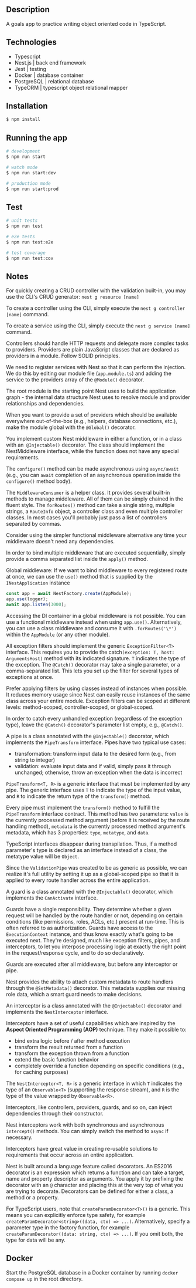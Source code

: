 ## Description

A goals app to practice writing object oriented code in TypeScript.

## Technologies

- Typescript
- Nest.js | back end framework
- Jest | testing
- Docker | database container
- PostgreSQL | relational database
- TypeORM | typescript object relational mapper

## Installation

```bash
$ npm install
```

## Running the app

```bash
# development
$ npm run start

# watch mode
$ npm run start:dev

# production mode
$ npm run start:prod
```

## Test

```bash
# unit tests
$ npm run test

# e2e tests
$ npm run test:e2e

# test coverage
$ npm run test:cov
```

## Notes

For quickly creating a CRUD controller with the validation built-in, you may use the CLI's CRUD generator: `nest g resource [name]`

To create a controller using the CLI, simply execute the `nest g controller [name]` command.

To create a service using the CLI, simply execute the `nest g service [name]` command.

Controllers should handle HTTP requests and delegate more complex tasks to providers. Providers are plain JavaScript classes that are declared as providers in a module. Follow SOLID principles.

We need to register services with Nest so that it can perform the injection. We do this by editing our module file (`app.module.ts`) and adding the service to the providers array of the `@Module()` decorator.

The root module is the starting point Nest uses to build the application graph - the internal data structure Nest uses to resolve module and provider relationships and dependencies.

When you want to provide a set of providers which should be available everywhere out-of-the-box (e.g., helpers, database connections, etc.), make the module global with the `@Global()` decorator.

You implement custom Nest middleware in either a function, or in a class with an` @Injectable()` decorator. The class should implement the NestMiddleware interface, while the function does not have any special requirements.

The `configure()` method can be made asynchronous using `async/await` (e.g., you can `await` completion of an asynchronous operation inside the `configure()` method body).

The `MiddlewareConsumer` is a helper class. It provides several built-in methods to manage middleware. All of them can be simply chained in the fluent style. The `forRoutes()` method can take a single string, multiple strings, a `RouteInfo` object, a controller class and even multiple controller classes. In most cases you'll probably just pass a list of controllers separated by commas.

Consider using the simpler functional middleware alternative any time your middleware doesn't need any dependencies.

In order to bind multiple middleware that are executed sequentially, simply provide a comma separated list inside the `apply()` method.

Global middleware: If we want to bind middleware to every registered route at once, we can use the `use()` method that is supplied by the `INestApplication` instance

```typescript
const app = await NestFactory.create(AppModule);
app.use(logger);
await app.listen(3000);
```

Accessing the DI container in a global middleware is not possible. You can use a functional middleware instead when using `app.use()`. Alternatively, you can use a class middleware and consume it with `.forRoutes('\*')` within the `AppModule` (or any other module).

All exception filters should implement the generic `ExceptionFilter<T>` interface. This requires you to provide the catch`(exception: T, host: ArgumentsHost)` method with its indicated signature. `T` indicates the type of the exception. The `@Catch()` decorator may take a single parameter, or a comma-separated list. This lets you set up the filter for several types of exceptions at once.

Prefer applying filters by using classes instead of instances when possible. It reduces memory usage since Nest can easily reuse instances of the same class across your entire module. Exception filters can be scoped at different levels: method-scoped, controller-scoped, or global-scoped.

In order to catch every unhandled exception (regardless of the exception type), leave the `@Catch()` decorator's parameter list empty, e.g., `@Catch()`.

A pipe is a class annotated with the `@Injectable()` decorator, which implements the `PipeTransform` interface. Pipes have two typical use cases:

- transformation: transform input data to the desired form (e.g., from string to integer)
- validation: evaluate input data and if valid, simply pass it through unchanged; otherwise, throw an exception when the data is incorrect

`PipeTransform<T, R>` is a generic interface that must be implemented by any pipe. The generic interface uses `T` to indicate the type of the input value, and `R` to indicate the return type of the `transform()` method.

Every pipe must implement the `transform()` method to fulfill the `PipeTransform` interface contract. This method has two parameters: `value` is the currently processed method argument (before it is received by the route handling method), `metadata` is the currently processed method argument's metadata, which has 3 properties: `type`, `metatype`, and `data`.

TypeScript interfaces disappear during transpilation. Thus, if a method parameter's type is declared as an interface instead of a class, the metatype value will be `Object`.

Since the `ValidationPipe` was created to be as generic as possible, we can realize it's full utility by setting it up as a global-scoped pipe so that it is applied to every route handler across the entire application.

A guard is a class annotated with the `@Injectable()` decorator, which implements the `CanActivate` interface.

Guards have a single responsibility. They determine whether a given request will be handled by the route handler or not, depending on certain conditions (like permissions, roles, ACLs, etc.) present at run-time. This is often referred to as authorization. Guards have access to the `ExecutionContext` instance, and thus know exactly what's going to be executed next. They're designed, much like exception filters, pipes, and interceptors, to let you interpose processing logic at exactly the right point in the request/response cycle, and to do so declaratively.

Guards are executed after all middleware, but before any interceptor or pipe.

Nest provides the ability to attach custom metadata to route handlers through the `@SetMetadata()` decorator. This metadata supplies our missing role data, which a smart guard needs to make decisions.

An interceptor is a class annotated with the `@Injectable()` decorator and implements the `NestInterceptor` interface.

Interceptors have a set of useful capabilities which are inspired by the **Aspect Oriented Programming (AOP)** technique. They make it possible to:

- bind extra logic before / after method execution
- transform the result returned from a function
- transform the exception thrown from a function
- extend the basic function behavior
- completely override a function depending on specific conditions (e.g., for caching purposes)

The `NestInterceptor<T, R>` is a generic interface in which `T` indicates the type of an `Observable<T>` (supporting the response stream), and `R` is the type of the value wrapped by `Observable<R>`.

Interceptors, like controllers, providers, guards, and so on, can inject dependencies through their constructor.

Nest interceptors work with both synchronous and asynchronous `intercept()` methods. You can simply switch the method to `async` if necessary.

Interceptors have great value in creating re-usable solutions to requirements that occur across an entire application.

Nest is built around a language feature called decorators. An ES2016 decorator is an expression which returns a function and can take a target, name and property descriptor as arguments. You apply it by prefixing the decorator with an `@` character and placing this at the very top of what you are trying to decorate. Decorators can be defined for either a class, a method or a property.

For TypeScript users, note that `createParamDecorator<T>()` is a generic. This means you can explicitly enforce type safety, for example `createParamDecorator<string>((data, ctx) => ...)`. Alternatively, specify a parameter type in the factory function, for example `createParamDecorator((data: string, ctx) => ...)`. If you omit both, the type for data will be any.

## Docker

Start the PostgreSQL database in a Docker container by running `docker compose up` in the root directory.
